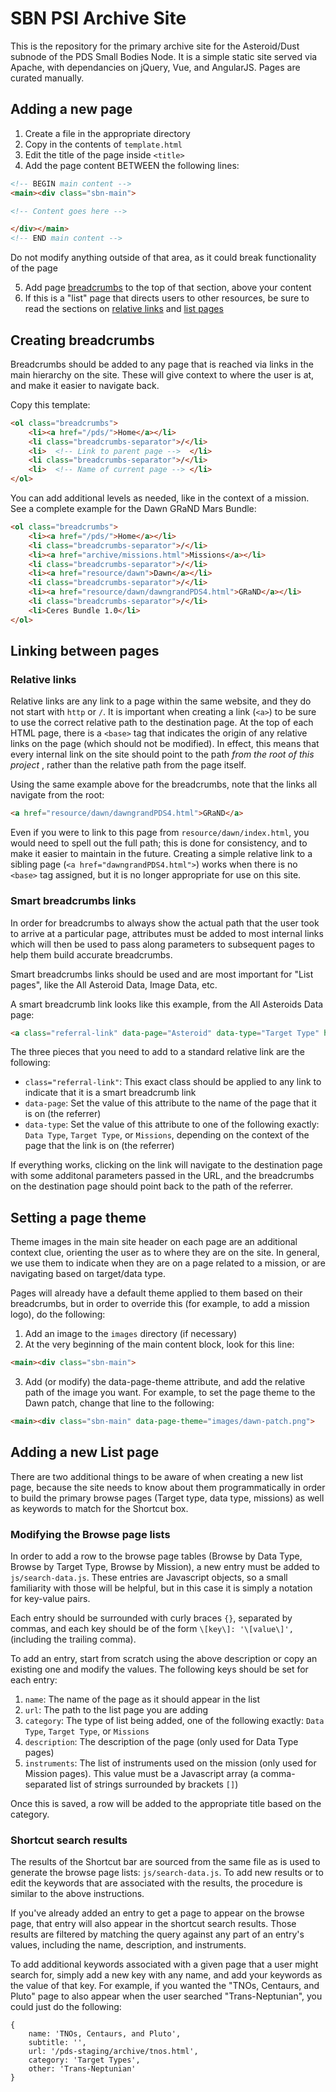 # SBN PSI Archive Site

This is the repository for the primary archive site for the Asteroid/Dust subnode of the PDS Small Bodies Node. It is a simple static site served via Apache, with dependancies on jQuery, Vue, and AngularJS. Pages are curated manually.

## Adding a new page

1. Create a file in the appropriate directory
2. Copy in the contents of `template.html`
3. Edit the title of the page inside `<title>`
4. Add the page content BETWEEN the following lines:
```HTML
<!-- BEGIN main content -->
<main><div class="sbn-main">

<!-- Content goes here -->

</div></main>
<!-- END main content -->
```
Do not modify anything outside of that area, as it could break functionality of the page 

5. Add page [breadcrumbs](#breadcrumbs) to the top of that section, above your content
6. If this is a "list" page that directs users to other resources, be sure to read the sections on [relative links](#linking) and [list pages](#lists)

## <a name="breadcrumbs"></a> Creating breadcrumbs

Breadcrumbs should be added to any page that is reached via links in the main hierarchy on the site. These will give context to where the user is at, and make it easier to navigate back.

Copy this template:
```HTML
<ol class="breadcrumbs">
    <li><a href="/pds/">Home</a></li>
    <li class="breadcrumbs-separator">/</li>
    <li>  <!-- Link to parent page -->  </li>
    <li class="breadcrumbs-separator">/</li>
    <li>  <!-- Name of current page --> </li>
</ol> 
```

You can add additional levels as needed, like in the context of a mission. See a complete example for the Dawn GRaND Mars Bundle:
```HTML
<ol class="breadcrumbs">
    <li><a href="/pds/">Home</a></li>
    <li class="breadcrumbs-separator">/</li>
    <li><a href="archive/missions.html">Missions</a></li>
    <li class="breadcrumbs-separator">/</li>
    <li><a href="resource/dawn">Dawn</a></li>
    <li class="breadcrumbs-separator">/</li>
    <li><a href="resource/dawn/dawngrandPDS4.html">GRaND</a></li>
    <li class="breadcrumbs-separator">/</li>
    <li>Ceres Bundle 1.0</li>
</ol>
```

## <a name="linking"></a> Linking between pages

### Relative links
Relative links are any link to a page within the same website, and they do not start with `http` or `/`. It is important when creating a link (`<a>`) to be sure to use the correct relative path to the destination page. At the top of each HTML page, there is a `<base>` tag that indicates the origin of any relative links on the page (which should not be modified). In effect, this means that every internal link on the site should point to the path <em> from the root of this project </em>, rather than the relative path from the page itself.

Using the same example above for the breadcrumbs, note that the links all navigate from the root:
```HTML
<a href="resource/dawn/dawngrandPDS4.html">GRaND</a>
```
Even if you were to link to this page from `resource/dawn/index.html`, you would need to spell out the full path; this is done for consistency, and to make it easier to maintain in the future. Creating a simple relative link  to a sibling page (`<a href="dawngrandPDS4.html">`) works when there is no `<base>` tag assigned, but it is no longer appropriate for use on this site.

### Smart breadcrumbs links
In order for breadcrumbs to always show the actual path that the user took to arrive at a particular page, attributes must be added to most internal links which will then be used to pass along parameters to subsequent pages to help them build accurate breadcrumbs.

Smart breadcrumbs links should be used and are most important for "List pages", like the All Asteroid Data, Image Data, etc.

A smart breadcrumb link looks like this example, from the All Asteroids Data page:
```HTML
<a class="referral-link" data-page="Asteroid" data-type="Target Type" href="resource/orex/ola.html">OSIRIS-REx OLA</a>
```

The three pieces that you need to add to a standard relative link are the following:
- `class="referral-link"`: This exact class should be applied to any link to indicate that it is a smart breadcrumb link
- `data-page`: Set the value of this attribute to the name of the page that it is on (the referrer)
- `data-type`: Set the value of this attribute to one of the following exactly: `Data Type`, `Target Type`, or `Missions`, depending on the context of the page that the link is on (the referrer)

If everything works, clicking on the link will navigate to the destination page with some additonal parameters passed in the URL, and the breadcrumbs on the destination page should point back to the path of the referrer.

## Setting a page theme
Theme images in the main site header on each page are an additional context clue, orienting the user as to where they are on the site. In general, we use them to indicate when they are on a page related to a mission, or are navigating based on target/data type.

Pages will already have a default theme applied to them based on their breadcrumbs, but in order to override this (for example, to add a mission logo), do the following:
1. Add an image to the `images` directory (if necessary)
2. At the very beginning of the main content block, look for this line:
```HTML
<main><div class="sbn-main">
```
3. Add (or modify) the data-page-theme attribute, and add the relative path of the image you want. For example, to set the page theme to the Dawn patch, change that line to the following:
```HTML
<main><div class="sbn-main" data-page-theme="images/dawn-patch.png">
```

## <a name="lists"></a> Adding a new List page
There are two additional things to be aware of when creating a new list page, because the site needs to know about them programmatically in order to build the primary browse pages (Target type, data type, missions) as well as keywords to match for the Shortcut box.

### Modifying the Browse page lists

In order to add a row to the browse page tables (Browse by Data Type, Browse by Target Type, Browse by Mission), a new entry must be added to `js/search-data.js`. These entries are Javascript objects, so a small familiarity with those will be helpful, but in this case it is simply a notation for key-value pairs.

Each entry should be surrounded with curly braces `{}`, separated by commas, and each key should be of the form `\[key\]: '\[value\]',` (including the trailing comma).

To add an entry, start from scratch using the above description or copy an existing one and modify the values. The following keys should be set for each entry:
1. `name`: The name of the page as it should appear in the list
1. `url`: The path to the list page you are adding
1. `category`: The type of list being added, one of the following exactly: `Data Type`, `Target Type`, or `Missions`
1. `description`: The description of the page (only used for Data Type pages)
1. `instruments`: The list of instruments used on the mission (only used for Mission pages). This value must be a Javascript array (a comma-separated list of strings surrounded by brackets `[]`)

Once this is saved, a row will be added to the appropriate title based on the category.

### Shortcut search results

The results of the Shortcut bar are sourced from the same file as is used to generate the browse page lists: `js/search-data.js`. To add new results or to edit the keywords that are associated with the results, the procedure is similar to the above instructions.

If you've already added an entry to get a page to appear on the browse page, that entry will also appear in the shortcut search results. Those results are filtered by matching the query against any part of an entry's values, including the name, description, and instruments. 

To add additional keywords associated with a given page that a user might search for, simply add a new key with any name, and add your keywords as the value of that key. For example, if you wanted the "TNOs, Centaurs, and Pluto" page to also appear when the user searched "Trans-Neptunian", you could just do the following:
```JS
{
    name: 'TNOs, Centaurs, and Pluto',
    subtitle: '',
    url: '/pds-staging/archive/tnos.html',
    category: 'Target Types',
    other: 'Trans-Neptunian'
}
```



